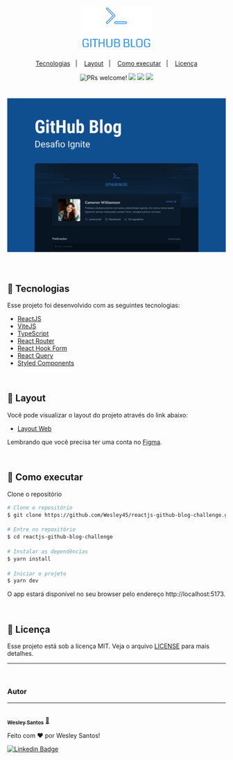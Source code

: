 <p align="center">
    <img  src=".github/logo.svg" alt="GitHub Blog" width="160px">
</p>

<p align="center">
  <a href="#-tecnologias">Tecnologias</a>&nbsp;&nbsp;&nbsp;|&nbsp;&nbsp;&nbsp;
  <a href="#-layout">Layout</a>&nbsp;&nbsp;&nbsp;|&nbsp;&nbsp;&nbsp;
  <a href="#-como-executar">Como executar</a>&nbsp;&nbsp;&nbsp;|&nbsp;&nbsp;&nbsp;
  <a href="#-licença">Licença</a>
</p>

<p align="center">
<img src="https://img.shields.io/static/v1?label=PRs&message=welcome&color=835AFD&style=flat" alt="PRs welcome!" />
<img src="https://img.shields.io/static/v1?label=languages&message=3&color=835AFD&style=flat"/>
<img src="https://img.shields.io/static/v1?label=issues&message=0&color=835AFD&style=flat"/>
<img src="https://img.shields.io/static/v1?label=license&message=MIT&color=835AFD&style=flat"/>
</p>

<h1 align="center">
    <img alt="Coffee Delivery" src=".github/capa.svg" />
</h1>

<br/>

## 🧪 Tecnologias

Esse projeto foi desenvolvido com as seguintes tecnologias:

- [ReactJS](https://reactjs.org)
- [ViteJS](https://vitejs.dev)
- [TypeScript](https://www.typescriptlang.org/)
- [React Router](https://v5.reactrouter.com/web/guides/quick-start)
- [React Hook Form](https://react-hook-form.com)
- [React Query](https://react-query-v3.tanstack.com)
- [Styled Components](https://styled-components.com)

<br/>

## 🔖 Layout

Você pode visualizar o layout do projeto através do link abaixo:

- [Layout Web](https://www.figma.com/community/file/1138814951106121051)

Lembrando que você precisa ter uma conta no [Figma](http://figma.com/).

<br/>

## 🚀 Como executar

Clone o repositório

```bash
# Clone o repositório
$ git clone https://github.com/Wesley45/reactjs-github-blog-challenge.git

# Entre no repositório
$ cd reactjs-github-blog-challenge

# Instalar as dependências
$ yarn install

# Iniciar o projeto
$ yarn dev
```

O app estará disponível no seu browser pelo endereço http://localhost:5173.

<br/>

## 📝 Licença

Esse projeto está sob a licença MIT. Veja o arquivo [LICENSE](LICENSE.md) para mais detalhes.

---

<br/>

### Autor

---

<a href="https://blog.rocketseat.com.br/author/thiago/">
 <img style="border-radius: 50%;" src="https://avatars.githubusercontent.com/u/38232335?v=4" width="100px;" alt=""/>
 <br />
 <sub><b>Wesley Santos</b></sub></a> <a href="https://github.com/Wesley45/" title="Wesley Santos">🚀</a>

Feito com ❤️ por Wesley Santos!

[![Linkedin Badge](https://img.shields.io/badge/-Wesley-blue?style=flat-square&logo=Linkedin&logoColor=white&link=https://www.linkedin.com/in/tgmarinho/)](https://www.linkedin.com/in/wesley-santos-051383149/)
